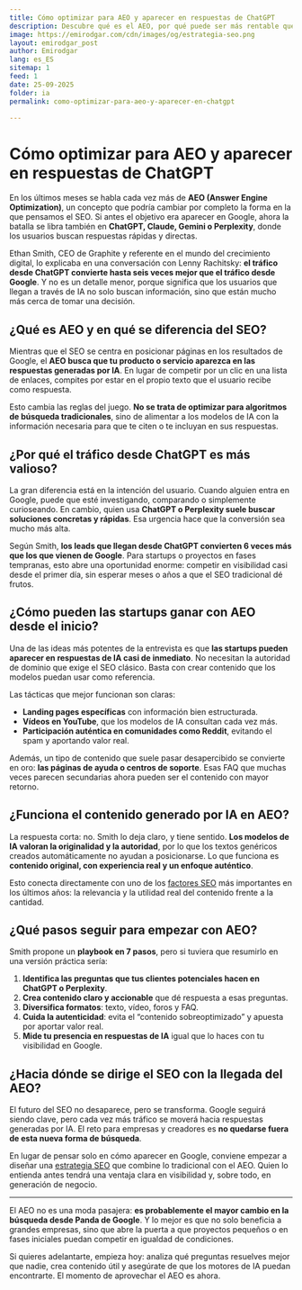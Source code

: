 ```yaml
---
title: Cómo optimizar para AEO y aparecer en respuestas de ChatGPT
description: Descubre qué es el AEO, por qué puede ser más rentable que el SEO tradicional y qué estrategias aplicar para que tu producto aparezca en respuestas de ChatGPT y otros modelos de IA.
image: https://emirodgar.com/cdn/images/og/estrategia-seo.png
layout: emirodgar_post
author: Emirodgar
lang: es_ES
sitemap: 1
feed: 1
date: 25-09-2025
folder: ia
permalink: como-optimizar-para-aeo-y-aparecer-en-chatgpt

---
```


# Cómo optimizar para AEO y aparecer en respuestas de ChatGPT

En los últimos meses se habla cada vez más de **AEO (Answer Engine Optimization)**, un concepto que podría cambiar por completo la forma en la que pensamos el SEO. Si antes el objetivo era aparecer en Google, ahora la batalla se libra también en **ChatGPT, Claude, Gemini o Perplexity**, donde los usuarios buscan respuestas rápidas y directas.

Ethan Smith, CEO de Graphite y referente en el mundo del crecimiento digital, lo explicaba en una conversación con Lenny Rachitsky: **el tráfico desde ChatGPT convierte hasta seis veces mejor que el tráfico desde Google**. Y no es un detalle menor, porque significa que los usuarios que llegan a través de IA no solo buscan información, sino que están mucho más cerca de tomar una decisión.

## ¿Qué es AEO y en qué se diferencia del SEO?

Mientras que el SEO se centra en posicionar páginas en los resultados de Google, el **AEO busca que tu producto o servicio aparezca en las respuestas generadas por IA**. En lugar de competir por un clic en una lista de enlaces, compites por estar en el propio texto que el usuario recibe como respuesta.

Esto cambia las reglas del juego. **No se trata de optimizar para algoritmos de búsqueda tradicionales**, sino de alimentar a los modelos de IA con la información necesaria para que te citen o te incluyan en sus respuestas.

## ¿Por qué el tráfico desde ChatGPT es más valioso?

La gran diferencia está en la intención del usuario. Cuando alguien entra en Google, puede que esté investigando, comparando o simplemente curioseando. En cambio, quien usa **ChatGPT o Perplexity suele buscar soluciones concretas y rápidas**. Esa urgencia hace que la conversión sea mucho más alta.

Según Smith, **los leads que llegan desde ChatGPT convierten 6 veces más que los que vienen de Google**. Para startups o proyectos en fases tempranas, esto abre una oportunidad enorme: competir en visibilidad casi desde el primer día, sin esperar meses o años a que el SEO tradicional dé frutos.

## ¿Cómo pueden las startups ganar con AEO desde el inicio?

Una de las ideas más potentes de la entrevista es que **las startups pueden aparecer en respuestas de IA casi de inmediato**. No necesitan la autoridad de dominio que exige el SEO clásico. Basta con crear contenido que los modelos puedan usar como referencia.

Las tácticas que mejor funcionan son claras:

- **Landing pages específicas** con información bien estructurada.  
- **Vídeos en YouTube**, que los modelos de IA consultan cada vez más.  
- **Participación auténtica en comunidades como Reddit**, evitando el spam y aportando valor real.  

Además, un tipo de contenido que suele pasar desapercibido se convierte en oro: **las páginas de ayuda o centros de soporte**. Esas FAQ que muchas veces parecen secundarias ahora pueden ser el contenido con mayor retorno.

## ¿Funciona el contenido generado por IA en AEO?

La respuesta corta: no. Smith lo deja claro, y tiene sentido. **Los modelos de IA valoran la originalidad y la autoridad**, por lo que los textos genéricos creados automáticamente no ayudan a posicionarse. Lo que funciona es **contenido original, con experiencia real y un enfoque auténtico**.

Esto conecta directamente con uno de los [factores SEO](https://emirodgar.com/factores-seo) más importantes en los últimos años: la relevancia y la utilidad real del contenido frente a la cantidad.

## ¿Qué pasos seguir para empezar con AEO?

Smith propone un **playbook en 7 pasos**, pero si tuviera que resumirlo en una versión práctica sería:

1. **Identifica las preguntas que tus clientes potenciales hacen en ChatGPT o Perplexity**.  
2. **Crea contenido claro y accionable** que dé respuesta a esas preguntas.  
3. **Diversifica formatos**: texto, vídeo, foros y FAQ.  
4. **Cuida la autenticidad**: evita el “contenido sobreoptimizado” y apuesta por aportar valor real.  
5. **Mide tu presencia en respuestas de IA** igual que lo haces con tu visibilidad en Google.  

## ¿Hacia dónde se dirige el SEO con la llegada del AEO?

El futuro del SEO no desaparece, pero se transforma. Google seguirá siendo clave, pero cada vez más tráfico se moverá hacia respuestas generadas por IA. El reto para empresas y creadores es **no quedarse fuera de esta nueva forma de búsqueda**.

En lugar de pensar solo en cómo aparecer en Google, conviene empezar a diseñar una [estrategia SEO](https://emirodgar.com/estrategia-seo) que combine lo tradicional con el AEO. Quien lo entienda antes tendrá una ventaja clara en visibilidad y, sobre todo, en generación de negocio.

---

El AEO no es una moda pasajera: **es probablemente el mayor cambio en la búsqueda desde Panda de Google**. Y lo mejor es que no solo beneficia a grandes empresas, sino que abre la puerta a que proyectos pequeños o en fases iniciales puedan competir en igualdad de condiciones.

Si quieres adelantarte, empieza hoy: analiza qué preguntas resuelves mejor que nadie, crea contenido útil y asegúrate de que los motores de IA puedan encontrarte. El momento de aprovechar el AEO es ahora.
